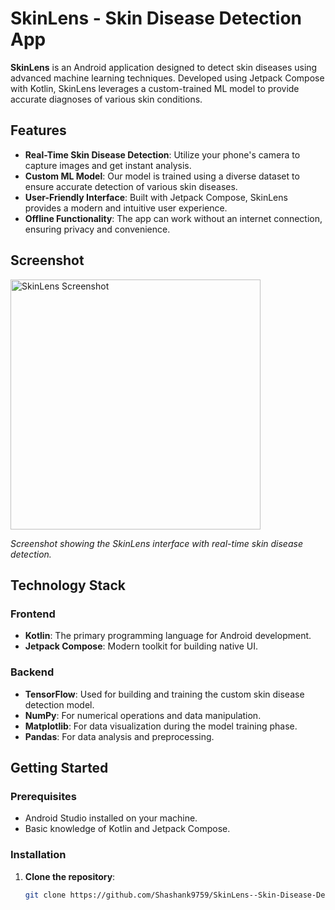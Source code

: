 # SkinLens - Skin Disease Detection App

**SkinLens** is an Android application designed to detect skin diseases using advanced machine learning techniques. Developed using Jetpack Compose with Kotlin, SkinLens leverages a custom-trained ML model to provide accurate diagnoses of various skin conditions.

## Features

- **Real-Time Skin Disease Detection**: Utilize your phone's camera to capture images and get instant analysis.
- **Custom ML Model**: Our model is trained using a diverse dataset to ensure accurate detection of various skin diseases.
- **User-Friendly Interface**: Built with Jetpack Compose, SkinLens provides a modern and intuitive user experience.
- **Offline Functionality**: The app can work without an internet connection, ensuring privacy and convenience.

## Screenshot

<img src="https://github.com/user-attachments/assets/5c787d51-ef38-4289-a501-788e68fbe0be" alt="SkinLens Screenshot" width="400"/>

*Screenshot showing the SkinLens interface with real-time skin disease detection.*

## Technology Stack

### Frontend
- **Kotlin**: The primary programming language for Android development.
- **Jetpack Compose**: Modern toolkit for building native UI.

### Backend
- **TensorFlow**: Used for building and training the custom skin disease detection model.
- **NumPy**: For numerical operations and data manipulation.
- **Matplotlib**: For data visualization during the model training phase.
- **Pandas**: For data analysis and preprocessing.

## Getting Started

### Prerequisites

- Android Studio installed on your machine.
- Basic knowledge of Kotlin and Jetpack Compose.

### Installation

1. **Clone the repository**:
   ```bash
   git clone https://github.com/Shashank9759/SkinLens--Skin-Disease-Detector-App
